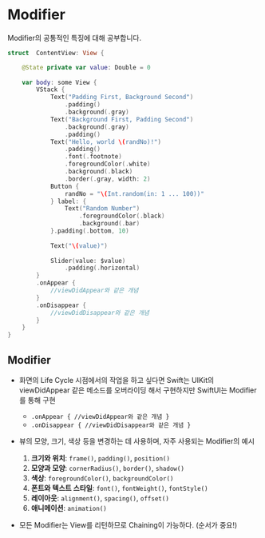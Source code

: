   
# Modifier

Modifier의 공통적인 특징에 대해 공부합니다.

```swift
struct  ContentView: View {

    @State private var value: Double = 0
    
    var body: some View {
        VStack {
            Text("Padding First, Background Second")
                .padding()
                .background(.gray)
            Text("Background First, Padding Second")
                .background(.gray)
                .padding()
            Text("Hello, world \(randNo)!")
                .padding()
                .font(.footnote)
                .foregroundColor(.white)
                .background(.black)
                .border(.gray, width: 2)
            Button {
                randNo = "\(Int.random(in: 1 ... 100))"
            } label: {
                Text("Random Number")
                    .foregroundColor(.black)
                    .background(.bar)
            }.padding(.bottom, 10)
            
            Text("\(value)")
            
            Slider(value: $value)
                .padding(.horizontal)
        }
        .onAppear {
            //viewDidAppear와 같은 개념
        }
        .onDisappear {
            //viewDidDisappear와 같은 개념
        }
    }
}
```

## Modifier
    
- 화면의 Life Cycle 시점에서의 작업을 하고 싶다면 Swift는 UIKit의 viewDidAppear 같은 메소드를 오버라이딩 해서 구현하지만 SwiftUI는 Modifier를 통해 구현
    - `.onAppear { //viewDidAppear와 같은 개념 }`
    - `.onDisappear { //viewDidDisappear와 같은 개념 }`

- 뷰의 모양, 크기, 색상 등을 변경하는 데 사용하며, 자주 사용되는 Modifier의 예시
    1. **크기와 위치**: `frame()`, `padding()`, `position()`
    2. **모양과 모양**: `cornerRadius()`, `border()`, `shadow()`
    3. **색상**: `foregroundColor()`, `backgroundColor()`
    4. **폰트와 텍스트 스타일**: `font()`, `fontWeight()`, `fontStyle()`
    5. **레이아웃**: `alignment()`, `spacing()`, `offset()`
    6. **애니메이션**: `animation()`

- 모든 Modifier는 View를 리턴하므로 Chaining이 가능하다. (순서가 중요!)
